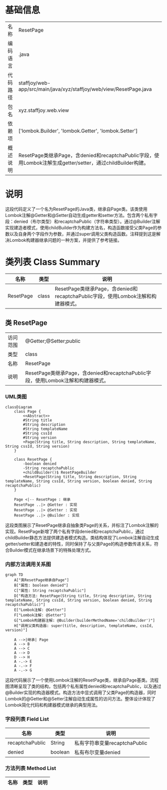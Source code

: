 # 基础信息

|      |      |
|------|------|
| 名称 | ResetPage |
| 编码语言 | .java |
| 代码路径 | staffjoy/web-app/src/main/java/xyz/staffjoy/web/view/ResetPage.java |
| 包名 | xyz.staffjoy.web.view |
| 依赖项 | ['lombok.Builder', 'lombok.Getter', 'lombok.Setter'] |
| 概述说明 | ResetPage类继承Page，含denied和recaptchaPublic字段，使用Lombok注解生成getter/setter，通过childBuilder构建。 |

# 说明

这段代码定义了一个名为ResetPage的Java类，继承自Page类。该类使用Lombok注解@Getter和@Setter自动生成getter和setter方法。包含两个私有字段：denied（布尔类型）和recaptchaPublic（字符串类型）。通过@Builder注解实现建造者模式，使用childBuilder作为构建方法名，构造函数接受父类Page的参数以及自身两个字段作为参数，并通过super调用父类构造函数。注释提到这是解决Lombok构建器继承问题的一种方案，并提供了参考链接。

# 类列表 Class Summary

| 名称   | 类型  | 说明 |
|-------|------|-------------|
| ResetPage | class | ResetPage类继承Page，含denied和recaptchaPublic字段，使用Lombok注解和构建器模式。 |



## 类 ResetPage

|      |      |
|------|------|
| 访问范围 | @Getter;@Setter;public |
| 类型 | class |
| 名称 | ResetPage |
| 说明 | ResetPage类继承Page，含denied和recaptchaPublic字段，使用Lombok注解和构建器模式。 |


### UML类图

```mermaid
classDiagram
    class Page {
        <<Abstract>>
        #String title
        #String description
        #String templateName
        #String cssId
        #String version
        +Page(String title, String description, String templateName, String cssId, String version)
    }

    class ResetPage {
        -boolean denied
        -String recaptchaPublic
        +childBuilder()$ ResetPageBuilder
        +ResetPage(String title, String description, String templateName, String cssId, String version, boolean denied, String recaptchaPublic)
    }

    Page <|-- ResetPage : 继承
    ResetPage ..|> @Getter : 实现
    ResetPage ..|> @Setter : 实现
    ResetPage ..|> @Builder : 实现
```

这段类图展示了ResetPage继承自抽象类Page的关系，并标注了Lombok注解的实现。ResetPage新增了两个私有字段denied和recaptchaPublic，通过childBuilder静态方法提供建造者模式构造。类结构体现了Lombok注解自动生成getter/setter和建造者的特性，同时保持了与父类Page的构造参数传递关系，符合Builder模式在继承场景下的特殊处理方式。


### 内部方法调用关系图

```mermaid
graph TD
    A["类ResetPage继承自Page"]
    B["属性: boolean denied"]
    C["属性: String recaptchaPublic"]
    D["构造方法: ResetPage(String title, String description, String templateName, String cssId, String version, boolean denied, String recaptchaPublic)"]
    E["Lombok注解: @Getter"]
    F["Lombok注解: @Setter"]
    G["Lombok构建器注解: @Builder(builderMethodName='childBuilder')"]
    H["调用父类构造器: super(title, description, templateName, cssId, version)"]

    A -->|继承| Page
    A --> B
    A --> C
    A --> D
    D --> H
    A -.-> E
    A -.-> F
    A -.-> G
```

这段代码展示了一个使用Lombok注解的ResetPage类，继承自Page基类。流程图清晰呈现了类的结构，包括两个私有属性denied和recaptchaPublic，以及通过@Builder实现的构造器模式。构造方法中显式调用了父类Page的构造器，同时Lombok的@Getter和@Setter注解自动生成属性的访问方法。整体设计体现了Lombok简化代码和构建器模式继承的典型用法。

### 字段列表 Field List

| 名称  | 类型  | 说明 |
|-------|-------|------|
| recaptchaPublic | String | 私有字符串变量recaptchaPublic |
| denied | boolean | 私有布尔变量denied |

### 方法列表 Method List

| 名称  | 类型  | 说明 |
|-------|-------|------|




